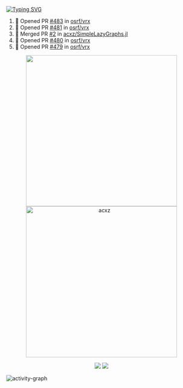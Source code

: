 [![Typing SVG](https://readme-typing-svg.herokuapp.com?size=16&color=AFFFA3&multiline=true&height=75&lines=contributing+to+robotics%2Faerospace%2Fml%2Fgpu+software;packaging+it+for+archlinux;ricer)](https://git.io/typing-svg)

<!--START_SECTION:activity-->
1. 💪 Opened PR [#483](https://github.com/osrf/vrx/pull/483) in [osrf/vrx](https://github.com/osrf/vrx)
2. 💪 Opened PR [#481](https://github.com/osrf/vrx/pull/481) in [osrf/vrx](https://github.com/osrf/vrx)
3. 🎉 Merged PR [#2](https://github.com/acxz/SimpleLazyGraphs.jl/pull/2) in [acxz/SimpleLazyGraphs.jl](https://github.com/acxz/SimpleLazyGraphs.jl)
4. 💪 Opened PR [#480](https://github.com/osrf/vrx/pull/480) in [osrf/vrx](https://github.com/osrf/vrx)
5. 💪 Opened PR [#479](https://github.com/osrf/vrx/pull/479) in [osrf/vrx](https://github.com/osrf/vrx)
<!--END_SECTION:activity-->

<p align="center">
  <img width="400em" src=https://github-readme-stats.vercel.app/api?username=acxz&include_all_commits=true&show_icons=true />
  <img width="400em" src="https://github-readme-streak-stats.herokuapp.com/?user=acxz&" alt="acxz" />
</p>

<p align="center">
  <img src=https://github-readme-stats.vercel.app/api/top-langs/?username=acxz&layout=compact />
  <img src=https://github-profile-trophy.vercel.app/?username=acxz&row=2&column=4 />
</p>

![activity-graph](https://activity-graph.herokuapp.com/graph?username=acxz&theme=aqua)
